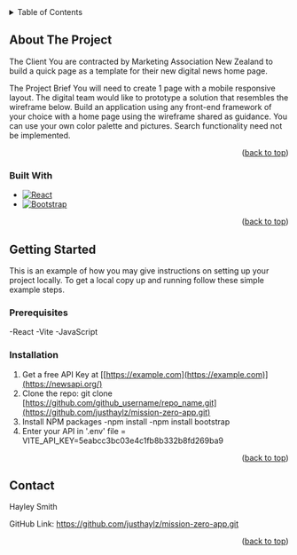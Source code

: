 <!-- TABLE OF CONTENTS -->
<details>
  <summary>Table of Contents</summary>
  <ol>
    <li>
      <a href="#about-the-project">About The Project</a>
      <ul>
        <li><a href="#built-with">Built With</a></li>
      </ul>
    </li>
    <li>
      <a href="#getting-started">Getting Started</a>
      <ul>
        <li><a href="#prerequisites">Prerequisites</a></li>
        <li><a href="#installation">Installation</a></li>
      </ul>
    </li>
    <li><a href="#contact">Contact</a></li>
    <li><a href="#acknowledgments">Acknowledgments</a></li>
  </ol>
</details>



<!-- ABOUT THE PROJECT -->
## About The Project

The Client
You are contracted by Marketing Association New Zealand to build a quick page as a template for their new digital news home page.

The Project Brief
You will need to create 1 page with a mobile responsive layout. 
The digital team would like to prototype a solution that resembles the wireframe below.
Build an application using any front-end framework of your choice with a home page using the wireframe shared as guidance.
You can use your own color palette and pictures.
Search functionality need not be implemented.

<p align="right">(<a href="#readme-top">back to top</a>)</p>



### Built With

* [![React][React.js]][React-url]
* [![Bootstrap][Bootstrap.com]][Bootstrap-url]

<p align="right">(<a href="#readme-top">back to top</a>)</p>



<!-- GETTING STARTED -->
## Getting Started

This is an example of how you may give instructions on setting up your project locally.
To get a local copy up and running follow these simple example steps.

### Prerequisites

-React
-Vite
-JavaScript

### Installation

1. Get a free API Key at [[https://example.com](https://example.com)](https://newsapi.org/)
2. Clone the repo:  git clone [https://github.com/github_username/repo_name.git](https://github.com/justhaylz/mission-zero-app.git)
3. Install NPM packages
   -npm install
   -npm install bootstrap
4. Enter your API in '.env' file = VITE_API_KEY=5eabcc3bc03e4c1fb8b332b8fd269ba9


<p align="right">(<a href="#readme-top">back to top</a>)</p>


<!-- CONTACT -->
## Contact

Hayley Smith

GitHub Link: https://github.com/justhaylz/mission-zero-app.git

<p align="right">(<a href="#readme-top">back to top</a>)</p>



<!-- MARKDOWN LINKS & IMAGES -->
<!-- https://www.markdownguide.org/basic-syntax/#reference-style-links -->
[React.js]: https://img.shields.io/badge/React-20232A?style=for-the-badge&logo=react&logoColor=61DAFB
[React-url]: https://reactjs.org/
[Bootstrap.com]: https://img.shields.io/badge/Bootstrap-563D7C?style=for-the-badge&logo=bootstrap&logoColor=white
[Bootstrap-url]: https://getbootstrap.com
